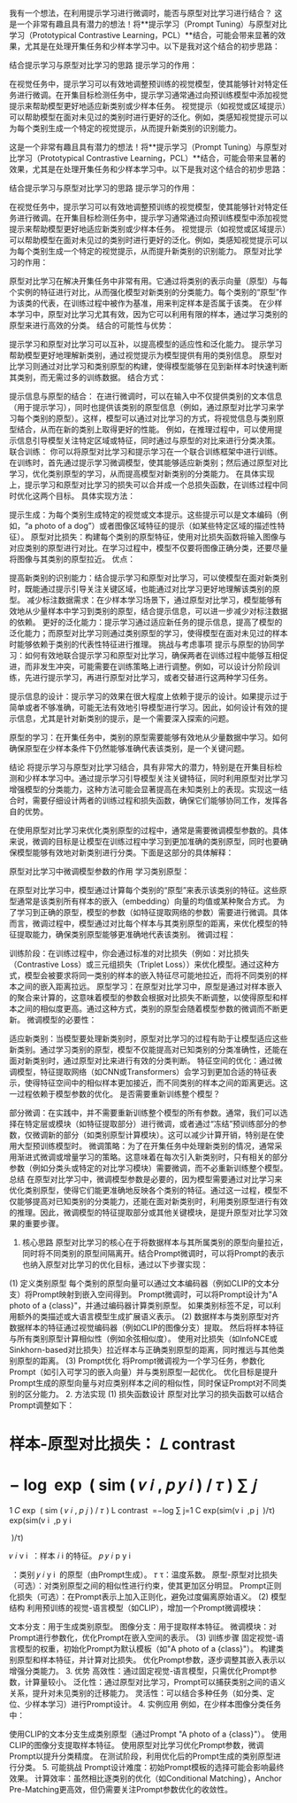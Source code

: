 我有一个想法，在利用提示学习进行微调时，能否与原型对比学习进行结合？
这是一个非常有趣且具有潜力的想法！将**提示学习（Prompt Tuning）与原型对比学习（Prototypical Contrastive Learning，PCL）**结合，可能会带来显著的效果，尤其是在处理开集任务和少样本学习中。以下是我对这个结合的初步思路：

结合提示学习与原型对比学习的思路
提示学习的作用：

在视觉任务中，提示学习可以有效地调整预训练的视觉模型，使其能够针对特定任务进行微调。在开集目标检测任务中，提示学习通常通过向预训练模型中添加视觉提示来帮助模型更好地适应新类别或少样本任务。
视觉提示（如视觉或区域提示）可以帮助模型在面对未见过的类别时进行更好的泛化。例如，类感知视觉提示可以为每个类别生成一个特定的视觉提示，从而提升新类别的识别能力。

这是一个非常有趣且具有潜力的想法！将**提示学习（Prompt Tuning）与原型对比学习（Prototypical Contrastive Learning，PCL）**结合，可能会带来显著的效果，尤其是在处理开集任务和少样本学习中。以下是我对这个结合的初步思路：

结合提示学习与原型对比学习的思路
提示学习的作用：

在视觉任务中，提示学习可以有效地调整预训练的视觉模型，使其能够针对特定任务进行微调。在开集目标检测任务中，提示学习通常通过向预训练模型中添加视觉提示来帮助模型更好地适应新类别或少样本任务。
视觉提示（如视觉或区域提示）可以帮助模型在面对未见过的类别时进行更好的泛化。例如，类感知视觉提示可以为每个类别生成一个特定的视觉提示，从而提升新类别的识别能力。
原型对比学习的作用：

原型对比学习在解决开集任务中非常有用。它通过将类别的表示向量（原型）与每个实例的特征进行对比，从而强化模型对新类别的分类能力。每个类别的“原型”作为该类的代表，在训练过程中被作为基准，用来判定样本是否属于该类。
在少样本学习中，原型对比学习尤其有效，因为它可以利用有限的样本，通过学习类别的原型来进行高效的分类。
结合的可能性与优势：

提示学习和原型对比学习可以互补，以提高模型的适应性和泛化能力。
提示学习帮助模型更好地理解新类别，通过视觉提示为模型提供有用的类别信息。
原型对比学习则通过对比学习和类别原型的构建，使得模型能够在见到新样本时快速判断其类别，而无需过多的训练数据。
结合方式：

提示信息与原型的结合：
在进行微调时，可以在输入中不仅提供类别的文本信息（用于提示学习），同时也提供该类别的原型信息（例如，通过原型对比学习来学习每个类别的原型）。这样，模型可以通过对比学习的方式，将视觉信息与类别原型结合，从而在新的类别上取得更好的性能。
例如，在推理过程中，可以使用提示信息引导模型关注特定区域或特征，同时通过与原型的对比来进行分类决策。
联合训练：
你可以将原型对比学习和提示学习在一个联合训练框架中进行训练。在训练时，首先通过提示学习微调模型，使其能够适应新类别；然后通过原型对比学习，优化类别原型的学习，从而提高模型对新类别的分类能力。
在具体实现上，提示学习和原型对比学习的损失可以合并成一个总损失函数，在训练过程中同时优化这两个目标。
具体实现方法：

提示生成：为每个类别生成特定的视觉或文本提示。这些提示可以是文本编码（例如，“a photo of a dog”）或者图像区域特征的提示（如某些特定区域的描述性特征）。
原型对比损失：构建每个类别的原型特征，使用对比损失函数将输入图像与对应类别的原型进行对比。在学习过程中，模型不仅要将图像正确分类，还要尽量将图像与其类别的原型拉近。
优点：

提高新类别的识别能力：结合提示学习和原型对比学习，可以使模型在面对新类别时，既能通过提示引导关注关键区域，也能通过对比学习更好地理解该类别的原型。
减少标注数据需求：在少样本学习场景下，通过原型对比学习，模型能够有效地从少量样本中学习到类别的原型，结合提示信息，可以进一步减少对标注数据的依赖。
更好的泛化能力：提示学习通过适应新任务的提示信息，提高了模型的泛化能力；而原型对比学习则通过类别原型的学习，使得模型在面对未见过的样本时能够依赖于类别的代表性特征进行推理。
挑战与考虑事项
提示与原型的协同学习：如何有效地联合提示学习和原型对比学习，确保两者在训练过程中能够互相促进，而非发生冲突，可能需要在训练策略上进行调整。例如，可以设计分阶段训练，先进行提示学习，再进行原型对比学习，或者交替进行这两种学习任务。

提示信息的设计：提示学习的效果在很大程度上依赖于提示的设计。如果提示过于简单或者不够准确，可能无法有效地引导模型进行学习。因此，如何设计有效的提示信息，尤其是针对新类别的提示，是一个需要深入探索的问题。

原型的学习：在开集任务中，类别的原型需要能够有效地从少量数据中学习。如何确保原型在少样本条件下仍然能够准确代表该类别，是一个关键问题。

结论
将提示学习与原型对比学习结合，具有非常大的潜力，特别是在开集目标检测和少样本学习中。通过提示学习引导模型关注关键特征，同时利用原型对比学习增强模型的分类能力，这种方法可能会显著提高在未知类别上的表现。实现这一结合时，需要仔细设计两者的训练过程和损失函数，确保它们能够协同工作，发挥各自的优势。

在使用原型对比学习来优化类别原型的过程中，通常是需要微调模型参数的。具体来说，微调的目标是让模型在训练过程中学习到更加准确的类别原型，同时也要确保模型能够有效地对新类别进行分类。下面是这部分的具体解释：

原型对比学习中微调模型参数的作用
学习类别原型：

在原型对比学习中，模型通过计算每个类别的“原型”来表示该类别的特征。这些原型通常是该类别所有样本的嵌入（embedding）向量的均值或某种聚合方式。
为了学习到正确的原型，模型的参数（如特征提取网络的参数）需要进行微调。具体而言，微调过程中，模型通过对比每个样本与其类别原型的距离，来优化模型的特征提取能力，确保类别原型能够更准确地代表该类别。
微调过程：

训练阶段：在训练过程中，你会通过标准的对比损失（例如：对比损失（Contrastive Loss）或三元组损失（Triplet Loss））来优化模型。通过这种方式，模型会被要求将同一类别的样本的嵌入特征尽可能地拉近，而将不同类别的样本之间的嵌入距离拉远。
原型学习：在原型对比学习中，原型是通过对样本嵌入的聚合来计算的，这意味着模型的参数会根据对比损失不断调整，以使得原型和样本之间的相似度更高。通过这种方式，类别的原型会随着模型参数的微调而不断更新。
微调模型的必要性：

适应新类别：当模型要处理新类别时，原型对比学习的过程有助于让模型适应这些新类别。通过学习类别的原型，模型不仅能提高对已知类别的分类准确性，还能在面对新类别时，通过原型对比来进行有效的分类判断。
特征空间的优化：通过微调模型，特征提取网络（如CNN或Transformers）会学习到更加合适的特征表示，使得特征空间中的相似样本更加接近，而不同类别的样本之间的距离更远。这一过程依赖于模型参数的优化。
是否需要重新训练整个模型？

部分微调：在实践中，并不需要重新训练整个模型的所有参数。通常，我们可以选择在特定层或模块（如特征提取部分）进行微调，或者通过“冻结”预训练部分的参数，仅微调新的部分（如类别原型计算模块）。这可以减少计算开销，特别是在使用大型预训练模型时。
微调策略：为了在开集任务中处理新类别的情况，通常采用渐进式微调或增量学习的策略。这意味着在每次引入新类别时，只有相关的部分参数（例如分类头或特定的对比学习模块）需要微调，而不必重新训练整个模型。
总结
在原型对比学习中，微调模型参数是必要的，因为模型需要通过对比学习来优化类别原型，使得它们能更准确地反映各个类别的特征。通过这一过程，模型不仅能够提高对已知类别的分类能力，还能在面对新类别时，利用类别原型进行有效的推理。因此，微调模型的特征提取部分或其他关键模块，是提升原型对比学习效果的重要步骤。


1. 核心思路
原型对比学习的核心在于将数据样本与其所属类别的原型向量拉近，同时将不同类别的原型间隔离开。结合Prompt微调时，可以将Prompt的表示也纳入原型对比学习的优化目标，通过以下步骤实现：

(1) 定义类别原型
每个类别的原型向量可以通过文本编码器（例如CLIP的文本分支）将Prompt映射到嵌入空间得到。
Prompt微调时，可以将Prompt设计为"A photo of a {class}"，并通过编码器计算类别原型。
如果类别标签不足，可以利用额外的类描述或大语言模型生成扩展语义表示。
(2) 数据样本与类别原型对齐
数据样本的特征通过视觉编码器（例如CLIP的图像分支）提取。
然后将样本特征与所有类别原型计算相似性（例如余弦相似度）。
使用对比损失（如InfoNCE或Sinkhorn-based对比损失）拉近样本与正确类别原型的距离，同时推远与其他类别原型的距离。
(3) Prompt优化
将Prompt微调视为一个学习任务，参数化Prompt（如引入可学习的嵌入向量）并与类别原型一起优化。
优化目标是提升Prompt生成的原型向量与对应类别样本之间的相似性，同时保证Prompt对不同类别的区分能力。
2. 方法实现
(1) 损失函数设计
原型对比学习的损失函数可以结合Prompt调整如下：

样本-原型对比损失：
𝐿
contrast
=
−
log
⁡
exp
⁡
(
sim
(
𝑣
𝑖
,
𝑝
𝑦
𝑖
)
/
𝜏
)
∑
𝑗
=
1
𝐶
exp
⁡
(
sim
(
𝑣
𝑖
,
𝑝
𝑗
)
/
𝜏
)
L 
contrast
​
 =−log 
∑ 
j=1
C
​
 exp(sim(v 
i
​
 ,p 
j
​
 )/τ)
exp(sim(v 
i
​
 ,p 
y 
i
​
 
​
 )/τ)
​
 
𝑣
𝑖
v 
i
​
 ：样本 
𝑖
i 的特征。
𝑝
𝑦
𝑖
p 
y 
i
​
 
​
 ：类别 
𝑦
𝑖
y 
i
​
  的原型（由Prompt生成）。
𝜏
τ：温度系数。
原型-原型对比损失（可选）：对类别原型之间的相似性进行约束，使其更加区分明显。
Prompt正则化损失（可选）：在Prompt表示上加入正则化，避免过度偏离原始语义。
(2) 模型结构
利用预训练的视觉-语言模型（如CLIP），增加一个Prompt微调模块：

文本分支：用于生成类别原型。
图像分支：用于提取样本特征。
微调模块：对Prompt进行参数化，优化Prompt在嵌入空间的表示。
(3) 训练步骤
固定视觉-语言模型的权重，初始化Prompt为默认模板（如"A photo of a {class}"）。
构建类别原型和样本特征，并计算对比损失。
优化Prompt参数，逐步调整其嵌入表示以增强分类能力。
3. 优势
高效性：通过固定视觉-语言模型，只需优化Prompt参数，计算量较小。
泛化性：通过原型对比学习，Prompt可以捕获类别之间的语义关系，提升对未见类别的迁移能力。
灵活性：可以结合多种任务（如分类、定位、少样本学习）进行Prompt设计。
4. 实例应用
例如，在少样本图像分类任务中：

使用CLIP的文本分支生成类别原型（通过Prompt "A photo of a {class}"）。
使用CLIP的图像分支提取样本特征。
使用原型对比学习优化Prompt参数，微调Prompt以提升分类精度。
在测试阶段，利用优化后的Prompt生成的类别原型进行分类。
5. 可能挑战
Prompt设计难度：初始Prompt模板的选择可能会影响最终效果。
计算效率：虽然相比逐类别的优化（如Conditional Matching），Anchor Pre-Matching更高效，但仍需要关注Prompt参数优化的收敛性。